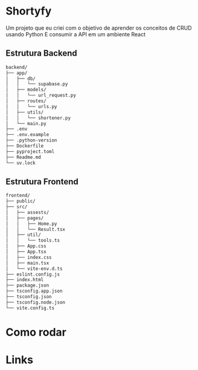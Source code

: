 # Shortyfy

Um projeto que eu criei com o objetivo de aprender os conceitos de CRUD usando Python
E consumir a API em um ambiente React

## Estrutura Backend

```bash
backend/
├── app/
│   ├── db/
│   │   └── supabase.py
│   ├── models/
│   │   └── url_request.py
│   ├── routes/
│   │   └── urls.py
│   ├── utils/
│   │   └── shortener.py
│   └── main.py
├── .env
├── .env.example
├── .python-version
├── Dockerfile
├── pyproject.toml
├── Readme.md
└── uv.lock
```

## Estrutura Frontend

```bash
frontend/
├── public/
├── src/
│   ├── assests/
│   ├── pages/
│   │   ├── Home.py
│   │   └── Result.tsx
│   ├── util/
│   │   └── tools.ts
│   ├── App.css
│   ├── App.tsx
│   ├── index.css
│   ├── main.tsx
│   └── vite-env.d.ts
├── eslint.config.js
├── index.html
├── package.json
├── tsconfig.app.json
├── tsconfig.json
├── tsconfig.node.json
└── vite.config.ts
```

# Como rodar

# Links